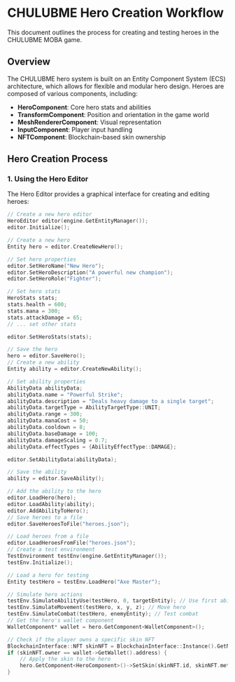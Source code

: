 # CHULUBME Hero Creation Workflow

This document outlines the process for creating and testing heroes in the CHULUBME MOBA game.

## Overview

The CHULUBME hero system is built on an Entity Component System (ECS) architecture, which allows for flexible and modular hero design. Heroes are composed of various components, including:

- **HeroComponent**: Core hero stats and abilities
- **TransformComponent**: Position and orientation in the game world
- **MeshRendererComponent**: Visual representation
- **InputComponent**: Player input handling
- **NFTComponent**: Blockchain-based skin ownership

## Hero Creation Process

### 1. Using the Hero Editor

The Hero Editor provides a graphical interface for creating and editing heroes:

```cpp
// Create a new hero editor
HeroEditor editor(engine.GetEntityManager());
editor.Initialize();

// Create a new hero
Entity hero = editor.CreateNewHero();

// Set hero properties
editor.SetHeroName("New Hero");
editor.SetHeroDescription("A powerful new champion");
editor.SetHeroRole("Fighter");

// Set hero stats
HeroStats stats;
stats.health = 600;
stats.mana = 300;
stats.attackDamage = 65;
// ... set other stats

editor.SetHeroStats(stats);

// Save the hero
hero = editor.SaveHero();
// Create a new ability
Entity ability = editor.CreateNewAbility();

// Set ability properties
AbilityData abilityData;
abilityData.name = "Powerful Strike";
abilityData.description = "Deals heavy damage to a single target";
abilityData.targetType = AbilityTargetType::UNIT;
abilityData.range = 300;
abilityData.manaCost = 50;
abilityData.cooldown = 8;
abilityData.baseDamage = 100;
abilityData.damageScaling = 0.7;
abilityData.effectTypes = {AbilityEffectType::DAMAGE};

editor.SetAbilityData(abilityData);

// Save the ability
ability = editor.SaveAbility();

// Add the ability to the hero
editor.LoadHero(hero);
editor.LoadAbility(ability);
editor.AddAbilityToHero();
// Save heroes to a file
editor.SaveHeroesToFile("heroes.json");

// Load heroes from a file
editor.LoadHeroesFromFile("heroes.json");
// Create a test environment
TestEnvironment testEnv(engine.GetEntityManager());
testEnv.Initialize();

// Load a hero for testing
Entity testHero = testEnv.LoadHero("Axe Master");

// Simulate hero actions
testEnv.SimulateAbilityUse(testHero, 0, targetEntity); // Use first ability
testEnv.SimulateMovement(testHero, x, y, z); // Move hero
testEnv.SimulateCombat(testHero, enemyEntity); // Test combat
// Get the hero's wallet component
WalletComponent* wallet = hero.GetComponent<WalletComponent>();

// Check if the player owns a specific skin NFT
BlockchainInterface::NFT skinNFT = BlockchainInterface::Instance().GetNFT("skin_123");
if (skinNFT.owner == wallet->GetWallet().address) {
    // Apply the skin to the hero
    hero.GetComponent<HeroComponent>()->SetSkin(skinNFT.id, skinNFT.metadata["name"]);
}


